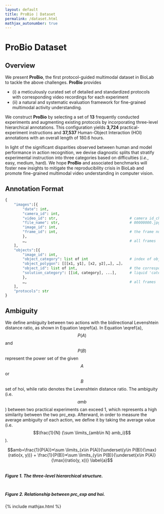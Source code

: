 ```yaml
---
layout: default
title: ProBio | Dataset
permalink: /dataset.html
mathjax_autonumber: true
---
```



# ProBio Dataset

## Overview
We present **ProBio**, the first protocol-guided multimodal dataset in BioLab to tackle the above challenges. **ProBio** provides 
- (i) a meticulously curated set of detailed and standardized protocols with corresponding video recordings for each experiment
- (ii) a natural and systematic evaluation framework for fine-grained multimodal activity understanding.

We construct **ProBio** by selecting a set of **13** frequently conducted experiments and augmenting existing protocols by incorporating three-level hierarchical annotations. This configuration yields **3,724** practical-experiment instructions and **37,537** Human-Object Interaction (HOI) annotations with an overall length of 180.6 hours. 

In light of the significant disparities observed between human and model performance in action recognition, we devise diagnostic splits that stratify experimental instruction into three categories based on difficulties (*i.e.*, easy, medium, hard). We hope **ProBio** and associated benchmarks will foster new insights to mitigate the reproducibility crisis in BioLab and promote fine-grained multimodal video understanding in computer vision.


## Annotation Format


```python
{
    "images":[{
        "date": int, 
        "camera_id": int,
        "video_id": str,                                 # camera id_challenge id_task_id
        "file_name": str,                                # 00000000.jpg
        "image_id": int,                      
        "frame_id": int,                                 # the frame number of the given video
        }, 
        …,                                               # all frames
    ],
    "objects":[{
        "image_id": int, 
        "object_category": list of int                   # index of object_list,
        "object_polygon": [[[x1, y1], [x2, y2],…], …]， 
        "object_id": list of int,                        # the corresponding id in 'object_polygon'
        "solution_category": [[id, category], ...],      # liquid 'category' in the 'id'th object
        },
        …,                                               # all frames
    ],
    "protocols": str
}
```

## Ambiguity

We define ambiguity between two actions with the bidirectional Levenshtein distance ratio, as shown in Equation \eqref{a}. In Equation \eqref{a}, $$P(A)$$ and $$P(B)$$ represent the power set of the given $$A$$ or $$B$$ set of hoi, while ratio denotes the Levenshtein distance ratio. The ambiguity (i.e. $$amb$$) between two practical experiments can exceed 1, which represents a high similarity between the two prc\_exp. Afterward, in order to measure the average ambiguity of each action, we define it by taking the average value (i.e. $$\frac{1}{N} {\sum \limits_{amb\in N} amb_i}$$).


$$amb=\frac{1}{P(A)}*\sum \limits_{x\in P(A)}{\underset{y\in P(B)}{\max}(ratio(x, y))} + \frac{1}{P(B)}*\sum \limits_{y\in P(B)}{\underset{x\in P(A)}{\max}(ratio(y, x))} \label{a}$$

<div class="card bg-light border-light mb-3">
    <img class="card-img lazyload" data-src="assets/img/sun.png" />
    <div class="card-body">
      <h5 class="card-title">Figure 1. The three-level hierarchical structure.</h5>
    </div>
</div>
<div class="card bg-light border-light mb-3">
    <img class="card-img lazyload" data-src="assets/img/sankey.png" />
    <div class="card-body">
      <h5 class="card-title">Figure 2. Relationship between prc_exp and hoi.</h5>
    </div>
</div>


{% include mathjax.html %}



